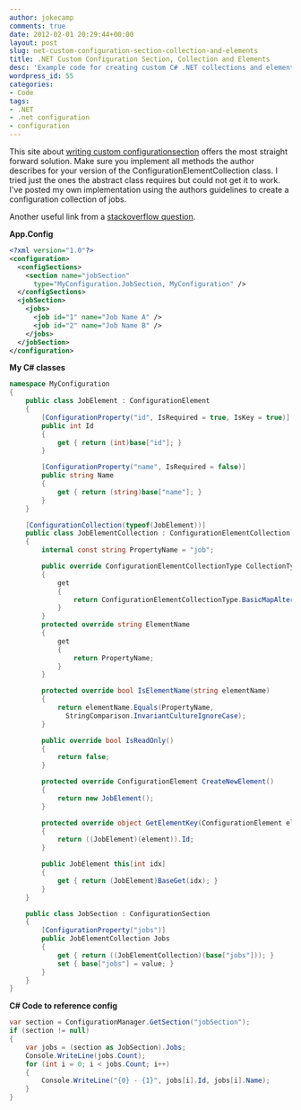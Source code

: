 ```yaml
---
author: jokecamp
comments: true
date: 2012-02-01 20:29:44+00:00
layout: post
slug: net-custom-configuration-section-collection-and-elements
title: .NET Custom Configuration Section, Collection and Elements
desc: 'Example code for creating custom C# .NET collections and elements for use in a configuration file.'
wordpress_id: 55
categories:
- Code
tags:
- .NET
- .net configuration
- configuration
---
```


This site about [writing custom configurationsection](http://www.abhisheksur.com/2011/09/writing-custom-configurationsection-to.html) offers the most straight forward solution. Make sure you implement all methods the author describes for your version of the ConfigurationElementCollection class. I tried just the ones the abstract class requires but could not get it to work. I've posted my own implementation using the authors guidelines to create a configuration collection of jobs.

Another useful link from a [stackoverflow question](http://stackoverflow.com/questions/2568454/code-required-to-use-foreach-on-my-own-custom-appsettings).

**App.Config**

```xml
<?xml version="1.0"?>
<configuration>
  <configSections>
    <section name="jobSection"
      type="MyConfiguration.JobSection, MyConfiguration" />
  </configSections>
  <jobSection>
    <jobs>
      <job id="1" name="Job Name A" />
      <job id="2" name="Job Name B" />
    </jobs>
  </jobSection>
</configuration>
```

**My C# classes**

```csharp
namespace MyConfiguration
{
    public class JobElement : ConfigurationElement
    {
        [ConfigurationProperty("id", IsRequired = true, IsKey = true)]
        public int Id
        {
            get { return (int)base["id"]; }
        }

        [ConfigurationProperty("name", IsRequired = false)]
        public string Name
        {
            get { return (string)base["name"]; }
        }
    }

    [ConfigurationCollection(typeof(JobElement))]
    public class JobElementCollection : ConfigurationElementCollection
    {
        internal const string PropertyName = "job";

        public override ConfigurationElementCollectionType CollectionType
        {
            get
            {
                return ConfigurationElementCollectionType.BasicMapAlternate;
            }
        }
        protected override string ElementName
        {
            get
            {
                return PropertyName;
            }
        }

        protected override bool IsElementName(string elementName)
        {
            return elementName.Equals(PropertyName,
              StringComparison.InvariantCultureIgnoreCase);
        }

        public override bool IsReadOnly()
        {
            return false;
        }

        protected override ConfigurationElement CreateNewElement()
        {
            return new JobElement();
        }

        protected override object GetElementKey(ConfigurationElement element)
        {
            return ((JobElement)(element)).Id;
        }

        public JobElement this[int idx]
        {
            get { return (JobElement)BaseGet(idx); }
        }
    }

    public class JobSection : ConfigurationSection
    {
        [ConfigurationProperty("jobs")]
        public JobElementCollection Jobs
        {
            get { return ((JobElementCollection)(base["jobs"])); }
            set { base["jobs"] = value; }
        }
    }
}
```

**C# Code to reference config**

```csharp
var section = ConfigurationManager.GetSection("jobSection");
if (section != null)
{
    var jobs = (section as JobSection).Jobs;
    Console.WriteLine(jobs.Count);
    for (int i = 0; i < jobs.Count; i++)
    {
        Console.WriteLine("{0} - {1}", jobs[i].Id, jobs[i].Name);
    }
}
```
